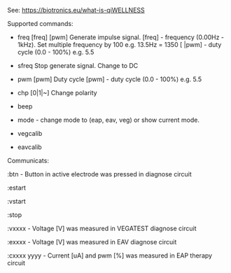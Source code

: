 See: https://biotronics.eu/what-is-qiWELLNESS

Supported commands:
* freq [freq] [pwm] 
Generate impulse signal. 
 [freq] - frequency (0.00Hz - 1kHz). Set multiple frequency by 100 e.g. 13.5Hz = 1350
 [ |pwm] - duty cycle (0.0 - 100%) e.g. 5.5

* sfreq
Stop generate signal. Change to DC
 
* pwm [pwm]
Duty cycle 
  [pwm] - duty cycle (0.0 - 100%) e.g. 5.5
  
* chp [0|1|~]
Change polarity

* beep

* mode  -  change mode to (eap, eav, veg) or show current mode.

* vegcalib

* eavcalib




Communicats:

:btn - Button in active electrode was pressed in diagnose circuit

:estart

:vstart

:stop

:vxxxx  -  Voltage [V] was measured in VEGATEST diagnose circuit 

:exxxx  -  Voltage [V] was measured in EAV diagnose circuit

:cxxxx yyyy  - Current [uA] and pwm [%] was measured in EAP therapy circuit




